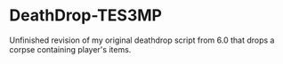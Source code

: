 # DeathDrop-TES3MP


Unfinished revision of my original deathdrop script from 6.0 that drops a corpse containing player's items.

